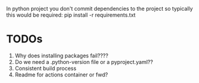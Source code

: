 In python project you don't commit dependencies to the project
so typically this would be required: pip install -r requirements.txt

# TODOs
1. Why does installing packages fail????
2. Do we need a .python-version file or a pyproject.yaml?? 
3. Consistent build process
4. Readme for actions container or fwd?
